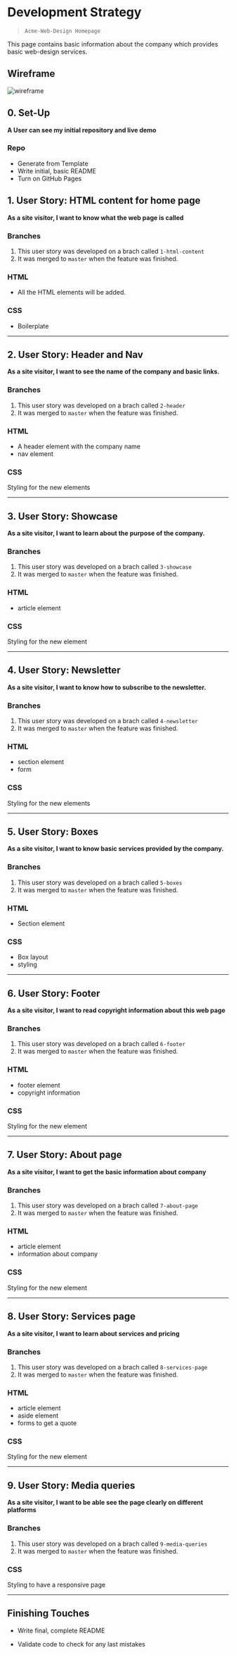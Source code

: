 # Development Strategy

> `Acme-Web-Design Homepage`

This page contains basic information about the company which provides basic web-design services.

## Wireframe

<!-- include a wireframe for your project in this repository, and display it here -->
<!-- wireframe.cc is a good site for getting started with wireframes -->
![wireframe]()

## 0. Set-Up

__A User can see my initial repository and live demo__

### Repo

- Generate from Template
- Write initial, basic README
- Turn on GitHub Pages

## 1. User Story: HTML content for home page

__As a site visitor, I want to know what the web page is called__

### Branches

1. This user story was developed on a brach called `1-html-content`
1. It was merged to `master` when the feature was finished.

### HTML

- All the HTML elements will be added.


### CSS

- Boilerplate

---

## 2. User Story: Header and Nav

__As a site visitor, I want to see the name of the company and basic links.__

### Branches

1. This user story was developed on a brach called `2-header`
1. It was merged to `master` when the feature was finished.

### HTML

- A header element with the company name
- nav element


### CSS

Styling for the new elements

---

## 3. User Story: Showcase

__As a site visitor, I want to learn about the purpose of the company.__

### Branches

1. This user story was developed on a brach called `3-showcase`
1. It was merged to `master` when the feature was finished.

### HTML

- article element

### CSS

Styling for the new element

---

## 4. User Story: Newsletter

__As a site visitor, I want to know how to subscribe to the newsletter.__

### Branches

1. This user story was developed on a brach called `4-newsletter`
1. It was merged to `master` when the feature was finished.

### HTML

- section element
- form

### CSS

Styling for the new elements

---

## 5. User Story: Boxes

__As a site visitor, I want to know basic services provided by the company.__

### Branches

1. This user story was developed on a brach called `5-boxes`
1. It was merged to `master` when the feature was finished.

### HTML

- Section element

### CSS

- Box layout
- styling

---

## 6. User Story: Footer

__As a site visitor, I want to read copyright information about this web page__

### Branches

1. This user story was developed on a brach called `6-footer`
1. It was merged to `master` when the feature was finished.

### HTML

- footer element
- copyright information

### CSS

Styling for the new element

---

## 7. User Story: About page

__As a site visitor, I want to get the basic information about company__

### Branches

1. This user story was developed on a brach called `7-about-page`
1. It was merged to `master` when the feature was finished.

### HTML

- article element
- information about company

### CSS

Styling for the new element

---

## 8. User Story: Services page

__As a site visitor, I want to learn about services and pricing__

### Branches

1. This user story was developed on a brach called `8-services-page`
1. It was merged to `master` when the feature was finished.

### HTML

- article element
- aside element
- forms to get a quote

### CSS

Styling for the new element

---

## 9. User Story: Media queries

__As a site visitor, I want to be able see the page clearly on different platforms__

### Branches

1. This user story was developed on a brach called `9-media-queries`
1. It was merged to `master` when the feature was finished.


### CSS

Styling to have a responsive page

---

## Finishing Touches

- Write final, complete README
 
- Validate code to check for any last mistakes
